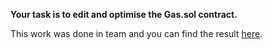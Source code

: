 **Your task is to edit and optimise the Gas.sol contract.**

This work was done in team and you can find the result [here](https://github.com/NelsonRodMar/Owner-avatar-GasOptimisationFoundry-).